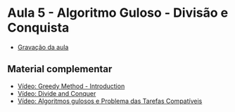 # Aula 5 - Algoritmo Guloso - Divisão e Conquista

- [Gravação da aula](https://youtu.be/Yq6JlFP520o)

<h2>Material complementar</h2>

- [Vídeo: Greedy Method - Introduction](https://www.youtube.com/watch?v=ARvQcqJ_-NY)
- [Vídeo: Divide and Conquer](https://www.youtube.com/watch?v=2Rr2tW9zvRg)
- [Vídeo: Algoritmos gulosos e Problema das Tarefas Compatíveis](https://www.youtube.com/watch?v=PCMcGPknMwk)
